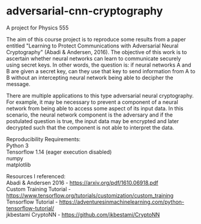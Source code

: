 # adversarial-cnn-cryptography
A project for Physics 555

The aim of this course project is to reproduce some results from a paper entitled "Learning to Protect Communications with Adversarial Neural Cryptography" (Abadi & Andersen, 2016). The objective of this work is to ascertain whether neural networks can learn to communicate securely using secret keys. In other words, the question is: if neural networks A and B are given a secret key, can they use that key to send information from A to B without an intercepting neural network being able to decipher the message. 

There are multiple applications to this type adversarial neural cryptography. For example, it may be necessary to prevent a component of a neural network from being able to access some aspect of its input data. In this scenario, the neural network component is the adversary and if the postulated question is true, the input data may be encrypted and later decrypted such that the component is not able to interpret the data.

Reproducibility Requirements: <br>
Python 3 <br>
Tensorflow 1.14 (eager execution disabled)<br>
numpy<br>
matplotlib <br>

Resources I referenced: <br>
Abadi & Andersen 2016 - https://arxiv.org/pdf/1610.06918.pdf <br>
Custom Training Tutorial - https://www.tensorflow.org/tutorials/customization/custom_training <br>
Tensorflow Tutorial - https://adventuresinmachinelearning.com/python-tensorflow-tutorial/ <br>
jkbestami CryptoNN - https://github.com/jkbestami/CryptoNN

